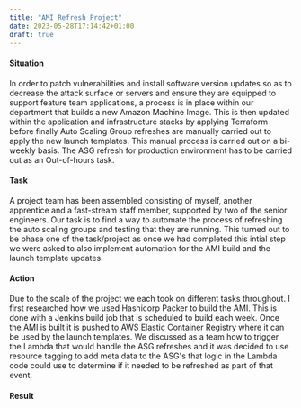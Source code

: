 ```yaml
---
title: "AMI Refresh Project"
date: 2023-05-28T17:14:42+01:00
draft: true
---
```


#### Situation

In order to patch vulnerabilities and install software version updates so as to decrease the attack surface or servers and ensure they are equipped to support feature team applications, a process is in place within our department that builds a new Amazon Machine Image.  This is then updated within the application and infrastructure stacks by applying Terraform before finally Auto Scaling Group refreshes are manually carried out to apply the new launch templates. This manual process is carried out on a bi-weekly basis. The ASG refresh for production environment has to be carried out as an Out-of-hours task.

#### Task

A project team has been assembled consisting of myself, another apprentice and a fast-stream staff member, supported by two of the senior engineers. Our task is to find a way to automate the process of refreshing the auto scaling groups and testing that they are running. This turned out to be phase one of the task/project as once we had completed this intial step we were asked to also implement automation for the AMI build and the launch template updates. 

#### Action

Due to the scale of the project we each took on different tasks throughout. I first researched how we used Hashicorp Packer to build the AMI. This is done with a Jenkins build job that is scheduled to build each week. Once the AMI is built it is pushed to AWS Elastic Container Registry where it can be used by the launch templates. We discussed as a team how to trigger the Lambda that would handle the ASG refreshes and it was decided to use resource tagging to add meta data to the ASG's that logic in the Lambda code could use to determine if it needed to be refreshed as part of that event.

#### Result
